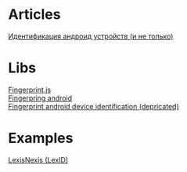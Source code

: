 # Articles
<a href="https://habr.com/ru/post/534270/">Идентификация андроид устройств (и не только)</a>

# Libs
<a href="https://github.com/fingerprintjs/fingerprintjs">Fingerprint.js</a></br>
<a href="https://github.com/fingerprintjs/fingerprint-android">Fingerpring android</a></br>
<a href="https://github.com/thomashaertel/android-device-identification">Fingerprint android device identification (depricated)</a>

# Examples
<a href="https://risk.lexisnexis.com/global/en/our-technology">LexisNexis (LexID)</a>
